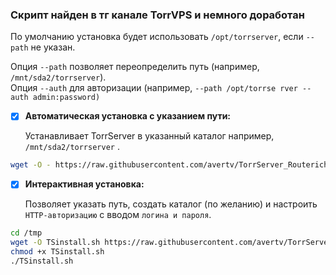 ### Скрипт найден в тг канале TorrVPS и немного доработан

По умолчанию установка будет использовать `/opt/torrserver`, если `--path` не указан.  

Опция `--path` позволяет переопределить путь (например, `/mnt/sda2/torrserver`).  
Опция `--auth` для авторизации (например, `--path /opt/torrse
rver --auth admin:password)`  
- [x] __Автоматическая установка с указанием пути:__
      
  Устанавливает TorrServer в указанный каталог например, `/mnt/sda2/torrserver` .  
```bash
wget -O - https://raw.githubusercontent.com/avertv/TorrServer_Routerich/refs/heads/main/TSinstall.sh | sh -s -- --path /mnt/sda2/torrserver
```  

- [x] __Интерактивная установка:__
      
  Позволяет указать путь, создать каталог (по желанию) и настроить `HTTP-авторизацию` с вводом `логина и пароля`.  
```bash
cd /tmp
wget -O TSinstall.sh https://raw.githubusercontent.com/avertv/TorrServer_Routerich/refs/heads/main/TSinstall.sh
chmod +x TSinstall.sh
./TSinstall.sh
```

